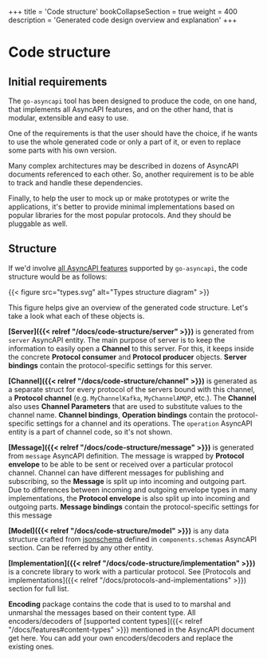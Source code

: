 +++
title = 'Code structure'
bookCollapseSection = true
weight = 400
description = 'Generated code design overview and explanation'
+++

# Code structure

## Initial requirements

The `go-asyncapi` tool has been designed to produce the code, on one hand, that implements all AsyncAPI features, and on
the other hand, that is modular, extensible and easy to use.

One of the requirements is that the user should have the choice, if he wants to use the whole generated code or only a
part of it, or even to replace some parts with his own version.

Many complex architectures may be described in dozens of AsyncAPI documents referenced to each other. So, another
requirement is to be able to track and handle these dependencies.

Finally, to help the user to mock up or make prototypes or write the applications, it's better to provide minimal
implementations based on popular libraries for the most popular protocols. And they should be pluggable as well.

## Structure

If we'd involve <u>all AsyncAPI features</u> supported by `go-asyncapi`, the code structure would 
be as follows:

{{< figure src="types.svg" alt="Types structure diagram" >}}

This figure helps give an overview of the generated code structure. Let's take a look what each of these objects is.

**[Server]({{< relref "/docs/code-structure/server" >}})** is generated from `server` AsyncAPI entity.
The main purpose of server is to keep the information to easily open a **Channel** to this server. For this,
it keeps inside the concrete **Protocol consumer** and **Protocol producer** objects. **Server bindings** contain
the protocol-specific settings for this server.

**[Channel]({{< relref "/docs/code-structure/channel" >}})** is generated as a separate struct for every
protocol of the servers bound with this channel, a **Protocol channel** (e.g. `MyChannelKafka`, `MyChannelAMQP`, etc.).
The **Channel** also uses **Channel Parameters** that are used to substitute values to the channel name.
**Channel bindings**, **Operation bindings** contain the protocol-specific settings for a channel and its operations.
The `operation` AsyncAPI entity is a part of channel code, so it's not shown.

**[Message]({{< relref "/docs/code-structure/message" >}})** is generated from `message` AsyncAPI definition. The message
is wrapped by **Protocol envelope** to be able to be sent or received over a particular protocol channel. Channel
can have different messages for publishing and subscribing, so the **Message** is split up into incoming and
outgoing part. Due to differences between incoming and outgoing envelope types in many implementations, the
**Protocol envelope** is also split up into incoming and outgoing parts. **Message bindings** contain the
protocol-specific settings for this message

**[Model]({{< relref "/docs/code-structure/model" >}})** is any data structure crafted from
[jsonschema](https://json-schema.org/) defined in `components.schemas` AsyncAPI section.
Can be referred by any other entity.

**[Implementation]({{< relref "/docs/code-structure/implementation" >}})** is a concrete library to work with a
particular protocol. See [Protocols and implementations]({{< relref "/docs/protocols-and-implementations" >}}) section
for full list.

**Encoding** package contains the code that is used to to marshal and unmarshal the messages based on their 
content type. All encoders/decoders of [supported content types]({{< relref "/docs/features#content-types" >}}) 
mentioned in the AsyncAPI document get here. You can add your own encoders/decoders and replace the existing ones.